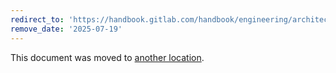 ```yaml
---
redirect_to: 'https://handbook.gitlab.com/handbook/engineering/architecture/design-documents/database_size_limits/'
remove_date: '2025-07-19'
---
```


<!-- markdownlint-disable -->
<!-- vale off -->

This document was moved to [another location](https://handbook.gitlab.com/handbook/engineering/architecture/design-documents/database_size_limits/).

<!-- This redirect file can be deleted after <2025-07-19>. -->
<!-- Redirects that point to other docs in the same project expire in three months. -->
<!-- Redirects that point to docs in a different project or site (for example, link is not relative and starts with `https:`) expire in one year. -->
<!-- Before deletion, see: https://docs.gitlab.com/ee/development/documentation/redirects.html -->
